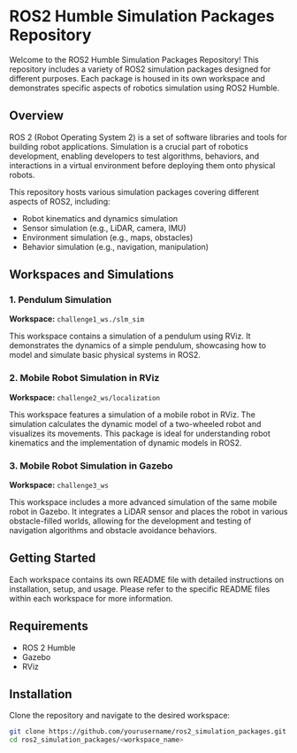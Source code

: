 # ROS2 Humble Simulation Packages Repository

Welcome to the ROS2 Humble Simulation Packages Repository! This repository includes a variety of ROS2 simulation packages designed for different purposes. Each package is housed in its own workspace and demonstrates specific aspects of robotics simulation using ROS2 Humble.

## Overview

ROS 2 (Robot Operating System 2) is a set of software libraries and tools for building robot applications. Simulation is a crucial part of robotics development, enabling developers to test algorithms, behaviors, and interactions in a virtual environment before deploying them onto physical robots.

This repository hosts various simulation packages covering different aspects of ROS2, including:

- Robot kinematics and dynamics simulation
- Sensor simulation (e.g., LiDAR, camera, IMU)
- Environment simulation (e.g., maps, obstacles)
- Behavior simulation (e.g., navigation, manipulation)

## Workspaces and Simulations

### 1. Pendulum Simulation

**Workspace:** `challenge1_ws./slm_sim`

This workspace contains a simulation of a pendulum using RViz. It demonstrates the dynamics of a simple pendulum, showcasing how to model and simulate basic physical systems in ROS2.

### 2. Mobile Robot Simulation in RViz

**Workspace:** `challenge2_ws/localization`

This workspace features a simulation of a mobile robot in RViz. The simulation calculates the dynamic model of a two-wheeled robot and visualizes its movements. This package is ideal for understanding robot kinematics and the implementation of dynamic models in ROS2.

### 3. Mobile Robot Simulation in Gazebo

**Workspace:** `challenge3_ws`

This workspace includes a more advanced simulation of the same mobile robot in Gazebo. It integrates a LiDAR sensor and places the robot in various obstacle-filled worlds, allowing for the development and testing of navigation algorithms and obstacle avoidance behaviors.

## Getting Started

Each workspace contains its own README file with detailed instructions on installation, setup, and usage. Please refer to the specific README files within each workspace for more information.

## Requirements

- ROS 2 Humble
- Gazebo
- RViz

## Installation

Clone the repository and navigate to the desired workspace:

```bash
git clone https://github.com/yourusername/ros2_simulation_packages.git
cd ros2_simulation_packages/<workspace_name>
